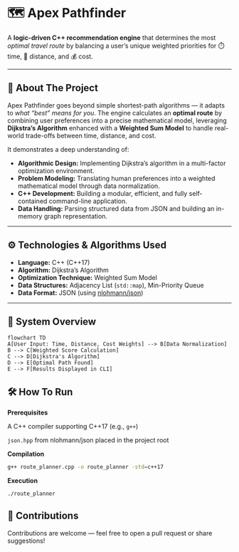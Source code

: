 # 🗺️ Apex Pathfinder

A **logic-driven C++ recommendation engine** that determines the most *optimal travel route* by balancing a user’s unique weighted priorities for ⏱️ time, 📏 distance, and 💰 cost.

---

## 🚀 About The Project

Apex Pathfinder goes beyond simple shortest-path algorithms — it adapts to *what “best” means for you*. The engine calculates an **optimal route** by combining user preferences into a precise mathematical model, leveraging **Dijkstra’s Algorithm** enhanced with a **Weighted Sum Model** to handle real-world trade-offs between time, distance, and cost.

It demonstrates a deep understanding of:
- **Algorithmic Design:** Implementing Dijkstra’s algorithm in a multi-factor optimization environment.  
- **Problem Modeling:** Translating human preferences into a weighted mathematical model through data normalization.  
- **C++ Development:** Building a modular, efficient, and fully self-contained command-line application.  
- **Data Handling:** Parsing structured data from JSON and building an in-memory graph representation.  

---

## ⚙️ Technologies & Algorithms Used

- **Language:** C++ (C++17)  
- **Algorithm:** Dijkstra’s Algorithm  
- **Optimization Technique:** Weighted Sum Model  
- **Data Structures:** Adjacency List (`std::map`), Min-Priority Queue  
- **Data Format:** JSON (using [nlohmann/json](https://github.com/nlohmann/json))

---

## 🧩 System Overview

```mermaid
flowchart TD
A[User Input: Time, Distance, Cost Weights] --> B[Data Normalization]
B --> C[Weighted Score Calculation]
C --> D[Dijkstra's Algorithm]
D --> E[Optimal Path Found]
E --> F[Results Displayed in CLI]
```

## 🛠️ How To Run
**Prerequisites**

A C++ compiler supporting C++17 (e.g., `g++`)

`json.hpp` from nlohmann/json
 placed in the project root

**Compilation**
```bash
g++ route_planner.cpp -o route_planner -std=c++17
```
**Execution**
```bash
./route_planner
```
## 🤝 Contributions

Contributions are welcome — feel free to open a pull request or share suggestions!
